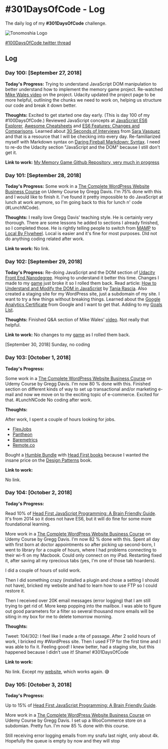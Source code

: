 # #301DaysOfCode - Log

The daily log of my **#301DaysOfCode** challenge.

![Tonomoshia Logo](http://tonomoshia.com/wp-content/uploads/af8d95fc-03f63357-285e00a6-54e87dba.png)

[#100DaysOfCode twitter thread][25]

## Log

### Day 100: [September 27, 2018]

**Today's Progress:**
Trying to understand JavaScript DOM manipulation to better understand how to implement the memory game project. Re-watched [Mike Wales video][8] on the project. Udacity updated the project page to be more helpful, outlining the chunks we need to work on, helping us structure our code and break it down better.

**Thoughts:**
Excited to get started one day early. (This is day 100 of my #100DaysOfCode.) Reviewed JavaScript concepts at [JavaScript ES6 Explorer][1], [Awesome Cheatsheets][2] and [ES6 Features: Changes and Comparisons][6]. Learned about [30 Seconds of Interviews][3] from [Sara Vasquez][4] and that is a resource that I will be checking into every day.
Re-familiarized myself with Markdown syntax on [Daring Fireball Markdown: Syntax][5].
I need to re-do the Udacity section "JavaScript and the DOM" because I still don't get it.

**Link to work:**
[My Memory Game Github Repository, very much in progress][7]

### Day 101: [September 28, 2018]

**Today's Progress:**
Some work in a [The Complete WordPress Website Business Course][9] on Udemy Course by Gregg Davis. I'm 75% done with this and I would like to finish it. I've found it pretty impossible to do JavaScript at lunch at work anymore, so I'm going back to this for lunch n' code (#LunchNCode).

**Thoughts:**
I really love Gregg Davis' teaching style. He is certainly very thorough. There are some lessons he added to sections I already finished, so I completed those. He is rightly telling people to switch from [MAMP][10] to [Local By Flywheel][11]. Local is easier and it's fine for most purposes.
DId not do anything coding related after work.

**Link to work:**
No link.

### Day 102: [September 29, 2018]

**Today's Progress:**
Re-doing JavaScript and the DOM section of [Udacity Front End Nanodegree][12]. Hoping to understand it better this time. Changes I made to my [game][7] just broke it so I rolled them back.
Read article: [How to Understand and Modify the DOM in JavaScript][13] by [Tania Rascia][15].
Also created a staging site for my WordPress site, just a subdomain of my site. I want to try a few things without breaking things.
Learned about the [Google Analytics Certificate][14] from Google and I want to get that. Adding to my [Goals List](goals_list.md).

**Thoughts:**
Finished Q&A section of Mike Wales' [video][8]. Not really that helpful.

**Link to work:**
No changes to my [game][7] as I rolled them back.

[September 30, 2018] Sunday, no coding

### Day 103: [October 1, 2018]

**Today's Progress:**

Some work in a [The Complete WordPress Website Business Course][9] on Udemy Course by Gregg Davis. I'm now 80 % done with this. Finished section on different kinds of way to set up transactional and/or marketing e-mail and now we move on to the exciting topic of e-commerce. Excited for that. #LunchNCode
No coding after work.

**Thoughts:**

After work, I spent a couple of hours looking for jobs.

- [FlexJobs][16]
- [Pantheon][19]
- [Baremetrics][20]
- [Remote.co][21]

Bought a [Humble Bundle][17] with [Head First books][18] because I wanted the insane price on the [Design Patterns][22] book.

**Link to work:**

No link.

### Day 104: [October 2, 2018]

**Today's Progress:**

Read 10% of [Head First JavaScript Programming: A Brain Friendly Guide][23]. It's from 2014 so it does not have ES6, but it will do fine for some more foundational learning.

More work in a [The Complete WordPress Website Business Course][9] on Udemy Course by Gregg Davis. I'm now 82 % done with this. Spent all day with first born at doctor appointments so after picking up second-born, I went to library for a couple of hours, where I had problems connecting to their wi-fi on my Macbook. Could only connect on my iPad. Restarting fixed it, after saving all my rprecious tabs (yes, I'm one of those tab hoarders).

I did a couple of hours of solid work.

Then I did something crazy (installed a plugin and chose a setting I should not have), bricked my website and had to learn how to use FTP so I could restore it.

Then I received over 20K email messages (error logging) that I am still trying to get rid of. More keep popping into the mailbox. I was able to figure out good parameters for a filter so several thousand more emails will be siting in my box for me to delete tomorrow morning.

**Thoughts:**

Tweet: 104/302: I feel like I made a rite of passage. After 2 solid hours of work, I bricked my #WordPress site. Then I used FTP for the first time and I was able to fix it. Feeling good!
I knew better, had a staging site, but this happened because I didn’t use it! Shame! #301DaysOfCode

**Link to work:**

No link. Except my [website][24], which works again. 😅

### Day 105: [October 3, 2018]

**Today's Progress:**

Up to 15% of [Head First JavaScript Programming: A Brain Friendly Guide][23].

More work in a [The Complete WordPress Website Business Course][9] on Udemy Course by Gregg Davis. I set up a WooCommerce store on a subdomian. Pretty fun. I'm now 85 % done with this course.

Still receiving error logging emails from my snafu last night, only about 4k. Hopefully the queue is empty by now and they will stop

[1]: https://es6.kwippe.com/ 'JavaScript ES6 Explorer'
[2]: https://github.com/LeCoupa/awesome-cheatsheets/blob/master/languages/javascript.js 'Awesome JS Cheatsheet'
[3]: https://30secondsofinterviews.org/ '30 Seconds of Interviews'
[4]: https://twitter.com/baroquehypeman 'Sara Vasquez'
[5]: https://daringfireball.net/projects/markdown/syntax#link 'Daring Fireball Markdown: Syntax'
[6]: http://es6-features.org 'ES6 Features: Changes and Comparisons'
[7]: https://github.com/tonomoshia/memory_game 'My Memory Game Github Repository'
[8]: https://youtu.be/x47oLiTpIVk 'Mike Wales Project 2 Walk-through Video'
[9]: https://www.udemy.com/share/100018BUQYdVtTRQ==/ 'The Complete WordPress Website Business Course'
[10]: https://www.mamp.info/en/ 'MAMP & MAMP Pro'
[11]: https://local.getflywheel.com/ 'Local WordPress Development'
[12]: https://www.udacity.com/course/front-end-web-developer-nanodegree--nd001 'Udacity Front End Nanodegree'
[13]: https://www.digitalocean.com/community/tutorials/introduction-to-the-dom 'How to Understand and Modify the DOM in JavaScript'
[14]: https://support.google.com/partners/answer/6089738?hl=en 'Google Analytics Individual Qualification (IQ)'
[15]: https://www.taniarascia.com/ 'Tania Rascia'
[16]: https://www.flexjobs.com 'Flex Jobs'
[17]: https://www.humblebundle.com 'Humble Bundle'
[18]: https://www.humblebundle.com/books/head-first-books 'Head First Humble Bundle'
[19]: https://pantheon.io/careers#greenhouse-board-list 'Careers at Pantheon'
[20]: https://baremetrics.workable.com/jobs/827674/candidates/new 'Baremetrics'
[21]: https://remote.co 'Remote.co'
[22]: https://read.amazon.com/kp/embed?asin=B00AA36RZY&preview=newtab&linkCode=kpe&ref_=cm_sw_r_kb_dp_uXUSBbXK5H1JV 'Head First Design Patterns: A Brain-Friendly Guide'
[23]: https://read.amazon.com/kp/embed?asin=B00J9TMSDU&preview=newtab&linkCode=kpe&ref_=cm_sw_r_kb_dp_p4dTBbEDHQ1Z3 'Head First JavaScript Programming: A Brain-Friendly Guide'
[24]: https://tonomoshia.com 'Tonomoshia.com'
[25]: https://twitter.com/tonomoshia/status/989535045751918592 'my #100DaysOfCode twitter thread'
